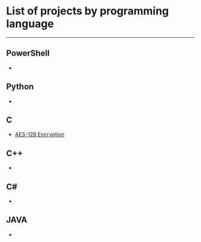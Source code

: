 # List of projects by programming language
---
## PowerShell
- 

## Python
-

## C
- [AES-128 Encryption](https://github.com/Seb-man60/AES-128-Encryption)

## C++
-

## C#
-

## JAVA
-
